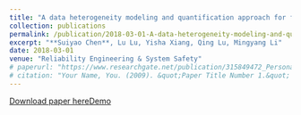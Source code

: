 ```yaml
---
title: "A data heterogeneity modeling and quantification approach for field pre-assessment of chloride-induced corrosion in aging infrastructures"
collection: publications
permalink: /publication/2018-03-01-A-data-heterogeneity-modeling-and-quantification-approach-for-field-pre-assessment-of-chloride-induced-corrosion-in-aging-infrastructures
excerpt: "**Suiyao Chen**⁠, Lu Lu⁠, Yisha Xiang⁠, Qing Lu⁠, Mingyang Li⁠"
date: 2018-03-01
venue: "Reliability Engineering & System Safety"
# paperurl: "https://www.researchgate.net/publication/315849472_Personalized_fall_risk_assessment_for_long-term_care_services_improvement"
# citation: "Your Name, You. (2009). &quot;Paper Title Number 1.&quot; <i>Journal 1</i>. 1(1)."
---
```


<!-- @format -->

[Download paper here](https://d1wqtxts1xzle7.cloudfront.net/87937346/data-heterogeneity-modeling-and-quantification-in-aging-infrastructures-libre.pdf?1656027272=&response-content-disposition=inline%3B+filename%3DA_data_heterogeneity_modeling_and_quanti.pdf&Expires=1707013555&Signature=SkFxQ8hviaUXY3yf4gXRbTorcXQ89jy1EF2yofHeXg0ycKoFe87StmK6p50NoIsLCKSg-6xKj148pP5poGrPNF8Xg9~wOkwjvqMvEb40vfHq57ORCy~Z~TXlXlf5HlmyvIEM65DRs~BKDsI23rCp4A-TcrV9atJvIh8-N5eQpY1lCyIwmTScf~vdPUIlEtSK74pdXk-0vvgjA~IA5RGFFitiUSOhw0eTreOHDILfu6l1A7v90~TQg8M4xd6BrMyhNF5Txm9UratJguuwR-pdZGNgYKK3pq51EkheqgAEcrZydfwO5IuOK9TzmgQWp6pUvrBHgL4oRf3tecNxu88Z5Q__&Key-Pair-Id=APKAJLOHF5GGSLRBV4ZA)[Demo](https://github.com/ericchen12377/CorrosionRisk_RESS2018)
